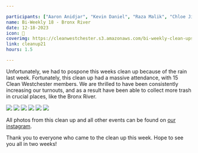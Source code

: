 ```yaml
---

participants: ["Aaron Anidjar", "Kevin Daniel", "Raza Malik", "Chloe Ji", "Rick Yang", "Kelly Deng", "Sonya Chen", "Zachary Arnold", "Kevin Jiang", "Ben Robins", "Aiden Moy", "Maria Papazoglu", "Jayden Tang", "Michael Geh", "Zachary Pestrikov", "Thomas Peng"]
name: Bi-Weekly 18 - Bronx River
date: 12-18-2023
icon: 🌴
coverimg: https://cleanwestchester.s3.amazonaws.com/bi-weekly-clean-ups/clean-up-22/cleanup21-8.jpg
link: cleanup21
hours: 1.5

---
```


Unfortunately, we had to pospone this weeks clean up because of the rain last week. Fortunately, this clean up had a massive attendance, with 15 Clean Westchester members. We are thrilled to have been consistently increasing our turnouts, and as a result have been able to collect more trash in crucial places, like the Bronx River.


![](https://cleanwestchester.s3.amazonaws.com/bi-weekly-clean-ups/clean-up-22/cleanup21-1.jpg)
![](https://cleanwestchester.s3.amazonaws.com/bi-weekly-clean-ups/clean-up-22/cleanup21-2.jpg)
![](https://cleanwestchester.s3.amazonaws.com/bi-weekly-clean-ups/clean-up-22/cleanup21-3.jpg)
![](https://cleanwestchester.s3.amazonaws.com/bi-weekly-clean-ups/clean-up-22/cleanup21-4.jpg)
![](https://cleanwestchester.s3.amazonaws.com/bi-weekly-clean-ups/clean-up-22/cleanup21-5.jpg)
![](https://cleanwestchester.s3.amazonaws.com/bi-weekly-clean-ups/clean-up-22/cleanup21-7.jpg)


All photos from this clean up and all other events can be found on [our instagram](https://www.instagram.com/cleanwestchester/).

Thank you to everyone who came to the clean up this week. Hope to see you all in two weeks!
